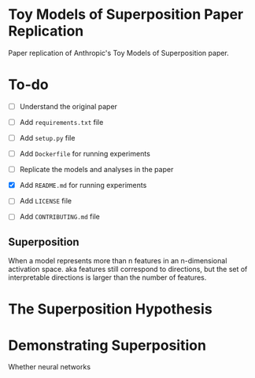 # Toy Models of Superposition Paper Replication 

Paper replication of Anthropic's Toy Models of Superposition paper. 

# To-do

- [ ] Understand the original paper 
- [ ] Add `requirements.txt` file
- [ ] Add `setup.py` file
- [ ] Add `Dockerfile` for running experiments
- [ ] Replicate the models and analyses in the paper
- [x] Add `README.md` for running experiments
- [ ] Add `LICENSE` file
- [ ] Add `CONTRIBUTING.md` file


## Superposition 

When a model represents more than n features in an n-dimensional activation space. aka features still correspond to directions, but the set of interpretable directions is larger than the number of features.

# The Superposition Hypothesis

# Demonstrating Superposition

Whether neural networks 
